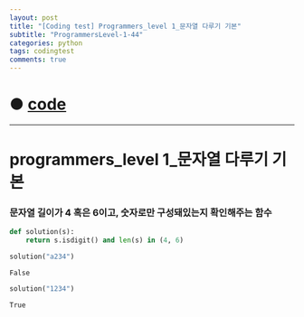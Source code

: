 ```yaml
---
layout: post
title: "[Coding test] Programmers_level 1_문자열 다루기 기본"
subtitle: "ProgrammersLevel-1-44"
categories: python
tags: codingtest
comments: true
---
```


# ● [code](https://github.com/JeongJaeyoung0/coding_test/blob/30a106298e0c4c67d17af704313921bf9e658805/210822_Programmers_level%201_%E1%84%86%E1%85%AE%E1%86%AB%E1%84%8C%E1%85%A1%E1%84%8B%E1%85%A7%E1%86%AF%20%E1%84%83%E1%85%A1%E1%84%85%E1%85%AE%E1%84%80%E1%85%B5%20%E1%84%80%E1%85%B5%E1%84%87%E1%85%A9%E1%86%AB.ipynb)

***

# programmers_level 1_문자열 다루기 기본
### 문자열 길이가 4 혹은 6이고, 숫자로만 구성돼있는지 확인해주는 함수


```python
def solution(s):
    return s.isdigit() and len(s) in (4, 6)
```


```python
solution("a234")
```




    False




```python
solution("1234")
```





    True
